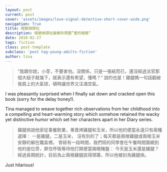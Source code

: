 ```yaml
---
layout: post
current: post
cover: 'assets/images/love-signal-detective-short-cover-wide.png'
navigation: True
title: 暗號偵探社
description: 暗號偵探社破解你周圍”愛的暗號“
date: 2018-02-27
tags: fiction
class: post-template
subclass: 'post tag-young-adults-fiction'
author: tina
---
```


> “我跟你說，小芽，不要害怕。沒關係，只是一張紙而已，還沒經過法官那個大槌子敲幾下，就表示還有希望，懂嗎？” 
> 說的也是！雞腿媽一句話戳破我肩上的大氣球，頓時讓世界又注滿空氣。

I was pleasantly surprised when I finally sat down and cracked open this book (sorry for the delay honey!). 

<!--more-->

Tina managed to weave together rich observations from her childhood into a compelling and heart-warming story which somehow retained the wacky yet distinctive humor which set her characters apart in her Diary series.

>雞腿俠說他家從事餐飲業，專賣烤雞腿和玉米，所以他的便當永遠只有兩種選擇：
>一是雞腿，二是玉米， 沒有別的了；每天都是兩根雞腿或兩根玉米安靜的躺在鐵盒裡。
>曾經有一段時間，我們班的同學會在午餐時間圍繞到他的座位旁，屏住呼吸等待他打開便當揭曉賭盤：
>今天是玉米還是雞腿？經過長期統計，目前為止兩根雞腿拔得頭籌，所以他被封為雞腿俠。

Just hilarious!
